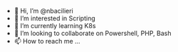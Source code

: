 - 👋 Hi, I’m @nbacilieri
- 👀 I’m interested in Scripting 
- 🌱 I’m currently learning K8s
- 💞️ I’m looking to collaborate on Powershell, PHP, Bash
- 📫 How to reach me ...

<!---
nbacilieri/nbacilieri is a ✨ special ✨ repository because its `README.md` (this file) appears on your GitHub profile.
You can click the Preview link to take a look at your changes.
--->
